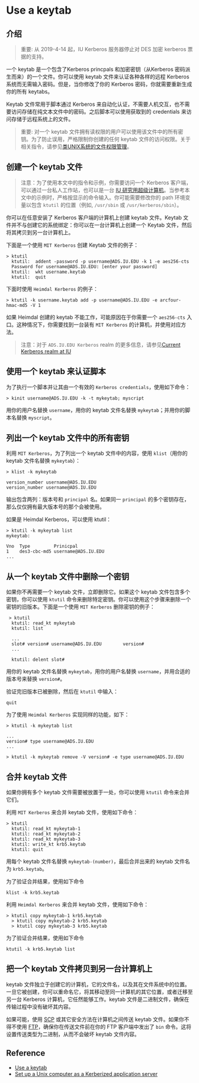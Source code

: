 # Use a keytab

## 介绍

> 重要: 从 2019-4-14 起，IU Kerberos 服务器停止对 DES 加密 kerberos 票据的支持。

一个 keytab 是一个包含了Kerberos princpals 和加密密钥（从Kerberos 密码派生而来）的一个文件。你可以使用 keytab 文件来认证各种各样的远程 Kerberos 系统而无需输入密码。但是，当你修改了你的 Kerberos 密码，你就需要重新生成你的所有 keytabs。

Keytab 文件常用于脚本通过 Kerberos 来自动化认证，不需要人机交互，也不需要访问存储在纯文本文件中的密码。之后脚本可以使用获取到的 credentials 来访问存储于远程系统上的文件。

> 重要: 对一个 keytab 文件拥有读权限的用户可以使用该文件中的所有密钥。为了防止误用，严格限制你创建的任何 keytab 文件的访问权限。关于相关指令，请参见[类UNIX系统的文件权限管理](https://kb.iu.edu/d/abdb)。

## 创建一个 keytab 文件

> 注意：为了使用本文中的指令和示例，你需要访问一个 Kerberos 客户端，可以通过一台私人工作站，也可以是一台 [IU 研究用超级计算机](https://kb.iu.edu/d/alde)。当参考本文中的示例时，严格按显示的命令输入。你可能需要修改你的 path 环境变量以包含 `ktutil` 的位置（例如, `/usr/sbin` 或 `/usr/kerberos/sbin`）。

你可以在任意安装了 Kerberos 客户端的计算机上创建 keytab 文件。Keytab 文件并不与创建它的系统绑定：你可以在一台计算机上创建一个 Keytab 文件，然后将其拷贝到另一台计算机上。

下面是一个使用 `MIT Kerberos` 创建 Keytab 文件的例子：

```
> ktutil
  ktutil:  addent -password -p username@ADS.IU.EDU -k 1 -e aes256-cts
  Password for username@ADS.IU.EDU: [enter your password]
  ktutil:  wkt username.keytab
  ktutil:  quit
```

下面时使用 `Heimdal Kerberos` 的例子：

```
> ktutil -k username.keytab add -p username@ADS.IU.EDU -e arcfour-hmac-md5 -V 1
```

如果 Heimdal 创建的 keytab 不能工作，可能原因在于你需要一个 `aes256-cts` 入口。这种情况下，你需要找到一台装有 `MIT Kerberos` 的计算机，并使用对应方法。

> 注意：对于 `ADS.IU.EDU Kerberos` realm 的更多信息，请参见[Current Kerberos realm at IU](https://kb.iu.edu/d/alje)

## 使用一个 keytab 来认证脚本

为了执行一个脚本并让其由一个有效的 `Kerberos credentials`，使用如下命令：

```
> kinit username@ADS.IU.EDU -k -t mykeytab; myscript
```

用你的用户名替换 `username`，用你的 keytab 文件名替换 `mykeytab`；并用你的脚本名替换 `myscript`。

## 列出一个 keytab 文件中的所有密钥

利用 `MIT Kerberos`，为了列出一个 keytab 文件中的内容，使用 `klist`（用你的 keytab 文件名替换 `mykeytab`）：

```
> klist -k mykeytab

version_number username@ADS.IU.EDU
version_number username@ADS.IU.EDU
```

输出包含两列：版本号和 `principal` 名。如果同一 `principal` 的多个密钥存在，那么仅仅拥有最大版本号的那个会被使用。

如果是 Heimdal Kerberos，可以使用 ktutil：

```
> ktutil -k mykeytab list
mykeytab:

Vno  Type         Prinicpal
1    des3-cbc-md5 username@ADS.IU.EDU
...
```

## 从一个 keytab 文件中删除一个密钥

如果你不再需要一个 keytab 文件，立即删除它。如果这个 keytab 文件包含多个密钥，你可以使用 `ktutil` 命令来删除特定密钥。你可以使用这个步骤来删除一个密钥的旧版本。下面是一个使用 `MIT Kerberos` 删除密钥的例子：

```
 > ktutil
  ktutil: read_kt mykeytab
  ktutil: list

  ...
  slot# version# username@ADS.IU.EDU        version#
  ...

  ktutil: delent slot#
```

用你的 keytab 文件名替换 `mykeytab`，用你的用户名替换 `username`，并用合适的版本号来替换 `version#`。

验证完旧版本已被删除，然后在 `ktutil` 中输入：

```
quit
```

为了使用 `Heimdal Kerberos` 实现同样的功能，如下：

```
> ktutil -k mykeytab list

...
version# type username@ADS.IU.EDU
...

> ktutil -k mykeytab remove -V version# -e type username@ADS.IU.EDU
```

## 合并 keytab 文件

如果你拥有多个 keytab 文件需要被放置于一处，你可以使用 `ktutil` 命令来合并它们。

利用 `MIT Kerberos` 来合并 keytab 文件，使用如下命令：

```
> ktutil
  ktutil: read_kt mykeytab-1
  ktutil: read_kt mykeytab-2
  ktutil: read_kt mykeytab-3
  ktutil: write_kt krb5.keytab
  ktutil: quit
```

用每个 keytab 文件名替换 `mykeytab-(number)`，最后合并出来的 keytab 文件名为 `krb5.keytab`。

为了验证合并结果，使用如下命令

```
klist -k krb5.keytab
```

利用 `Heimdal Kerberos` 来合并 keytab 文件，使用如下命令：

```
> ktutil copy mykeytab-1 krb5.keytab
  > ktutil copy mykeytab-2 krb5.keytab
  > ktutil copy mykeytab-3 krb5.keytab
```

为了验证合并结果，使用如下命令

```
ktutil -k krb5.keytab list
```

## 把一个 keytab 文件拷贝到另一台计算机上

keytab 文件独立于创建它的计算机，它的文件名，以及其在文件系统中的位置。一旦它被创建，你可以重命名它，将其移动至同一计算机的其它位置，或者迁移至另一台 Kerberos 计算机，它任然能够工作。keytab 文件是二进制文件，确保在传输过程中没有破坏其内容。

如果可能，使用 [SCP](https://kb.iu.edu/d/agye) 或其它安全方法在计算机之间传送 keytab 文件。如果你不得不使用 [FTP](https://kb.iu.edu/d/aerg)，确保你在传送文件前在你的 FTP 客户端中发出了 `bin` 命令。这将设置传送类型为二进制，从而不会破坏 keytab 文件内容。

## Reference

- [Use a keytab](https://kb.iu.edu/d/aumh)
- [Set up a Unix computer as a Kerberized application server](https://kb.iu.edu/d/ahkb)
